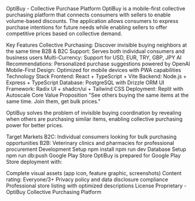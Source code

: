 OptiBuy - Collective Purchase Platform
OptiBuy is a mobile-first collective purchasing platform that connects consumers with sellers to enable volume-based discounts. The application allows consumers to express purchase intentions for future needs while enabling sellers to offer competitive prices based on collective demand.

Key Features
Collective Purchasing: Discover invisible buying neighbors at the same time
B2B & B2C Support: Serves both individual consumers and business users
Multi-Currency: Support for USD, EUR, TRY, GBP, JPY
AI Recommendations: Personalized purchase suggestions powered by OpenAI
Mobile-First Design: Optimized for mobile devices with PWA capabilities
Technology Stack
Frontend: React + TypeScript + Vite
Backend: Node.js + Express + TypeScript
Database: PostgreSQL with Drizzle ORM
UI Framework: Radix UI + shadcn/ui + Tailwind CSS
Deployment: Replit with Autoscale
Core Value Proposition
"See others buying the same items at the same time. Join them, get bulk prices."

OptiBuy solves the problem of invisible buying coordination by revealing when others are purchasing similar items, enabling collective purchasing power for better prices.

Target Markets
B2C: Individual consumers looking for bulk purchasing opportunities
B2B: Veterinary clinics and pharmacies for professional procurement
Development Setup
npm install
npm run dev
Database Setup
npm run db:push
Google Play Store
OptiBuy is prepared for Google Play Store deployment with:

Complete visual assets (app icon, feature graphic, screenshots)
Content rating: Everyone/3+
Privacy policy and data disclosure compliance
Professional store listing with optimized descriptions
License
Proprietary - OptiBuy Collective Purchasing Platform
